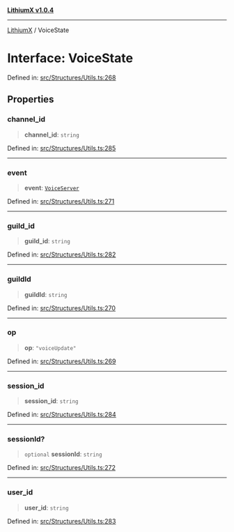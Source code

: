 [**LithiumX v1.0.4**](../README.md)

***

[LithiumX](../globals.md) / VoiceState

# Interface: VoiceState

Defined in: [src/Structures/Utils.ts:268](https://github.com/anantix-network/LithiumX/blob/1ee801f60507a40b0e1da1b728c5a61e34ba8699/src/Structures/Utils.ts#L268)

## Properties

### channel\_id

> **channel\_id**: `string`

Defined in: [src/Structures/Utils.ts:285](https://github.com/anantix-network/LithiumX/blob/1ee801f60507a40b0e1da1b728c5a61e34ba8699/src/Structures/Utils.ts#L285)

***

### event

> **event**: [`VoiceServer`](VoiceServer.md)

Defined in: [src/Structures/Utils.ts:271](https://github.com/anantix-network/LithiumX/blob/1ee801f60507a40b0e1da1b728c5a61e34ba8699/src/Structures/Utils.ts#L271)

***

### guild\_id

> **guild\_id**: `string`

Defined in: [src/Structures/Utils.ts:282](https://github.com/anantix-network/LithiumX/blob/1ee801f60507a40b0e1da1b728c5a61e34ba8699/src/Structures/Utils.ts#L282)

***

### guildId

> **guildId**: `string`

Defined in: [src/Structures/Utils.ts:270](https://github.com/anantix-network/LithiumX/blob/1ee801f60507a40b0e1da1b728c5a61e34ba8699/src/Structures/Utils.ts#L270)

***

### op

> **op**: `"voiceUpdate"`

Defined in: [src/Structures/Utils.ts:269](https://github.com/anantix-network/LithiumX/blob/1ee801f60507a40b0e1da1b728c5a61e34ba8699/src/Structures/Utils.ts#L269)

***

### session\_id

> **session\_id**: `string`

Defined in: [src/Structures/Utils.ts:284](https://github.com/anantix-network/LithiumX/blob/1ee801f60507a40b0e1da1b728c5a61e34ba8699/src/Structures/Utils.ts#L284)

***

### sessionId?

> `optional` **sessionId**: `string`

Defined in: [src/Structures/Utils.ts:272](https://github.com/anantix-network/LithiumX/blob/1ee801f60507a40b0e1da1b728c5a61e34ba8699/src/Structures/Utils.ts#L272)

***

### user\_id

> **user\_id**: `string`

Defined in: [src/Structures/Utils.ts:283](https://github.com/anantix-network/LithiumX/blob/1ee801f60507a40b0e1da1b728c5a61e34ba8699/src/Structures/Utils.ts#L283)
